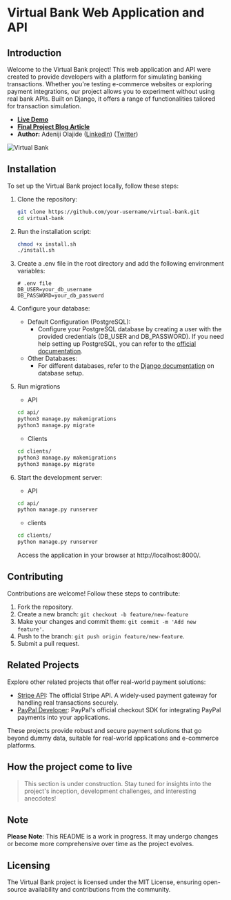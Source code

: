 # Virtual Bank Web Application and API

## Introduction

Welcome to the Virtual Bank project! This web application and API were created to provide developers with a platform for simulating banking transactions. Whether you're testing e-commerce websites or exploring payment integrations, our project allows you to experiment without using real bank APIs. Built on Django, it offers a range of functionalities tailored for transaction simulation.

- [**Live Demo**](http://www.virtualbank.tech/)
- [**Final Project Blog Article**](#)
- **Author:** Adeniji Olajide ([LinkedIn](https://www.linkedin.com/in/olajide-adeniji-0286a32a2/)) ([Twitter](https://twitter.com/Goldenthrust3))

![Virtual Bank](screenshot/virtualbank-homepage.gif)

## Installation

To set up the Virtual Bank project locally, follow these steps:

1. Clone the repository:
   ```bash
   git clone https://github.com/your-username/virtual-bank.git
   cd virtual-bank
   ```
2. Run the installation script:
    ```bash
    chmod +x install.sh
    ./install.sh
    ```
3. Create a .env file in the root directory and add the following environment variables:
    ```dotenv
    # .env file
    DB_USER=your_db_username
    DB_PASSWORD=your_db_password
    ```

4. Configure your database:
    - Default Configuration (PostgreSQL):
        - Configure your PostgreSQL database by creating a user with the provided credentials (DB_USER and DB_PASSWORD).
        If you need help setting up PostgreSQL, you can refer to the [official documentation](https://www.postgresql.org/docs/current/tutorial-start.html).
    - Other Databases:
        - For different databases, refer to the [Django documentation](https://docs.djangoproject.com/en/5.0/ref/databases/) on database setup.

4. Run migrations
    - API
    ```bash
    cd api/
    python3 manage.py makemigrations
    python3 manage.py migrate
    ```

    - Clients
    ```bash
    cd clients/
    python3 manage.py makemigrations
    python3 manage.py migrate
    ```
5. Start the development server:
    - API
    ```bash
    cd api/
    python manage.py runserver
    ```

    - clients
    ```bash
    cd clients/
    python manage.py runserver
    ```
    Access the application in your browser at http://localhost:8000/.

## Contributing
Contributions are welcome! Follow these steps to contribute:

1. Fork the repository.
2. Create a new branch: ``` git checkout -b feature/new-feature  ```
3. Make your changes and commit them: ``` git commit -m 'Add new feature' ```.
4. Push to the branch: ``` git push origin feature/new-feature ```.
5. Submit a pull request.

## Related Projects

Explore other related projects that offer real-world payment solutions:

- [Stripe API](https://stripe.com/docs/development/): The official Stripe API. A widely-used payment gateway for handling real transactions securely.
- [PayPal Developer](https://developer.paypal.com/): PayPal's official checkout SDK for integrating PayPal payments into your applications.

These projects provide robust and secure payment solutions that go beyond dummy data, suitable for real-world applications and e-commerce platforms.


## How the project come to live
> This section is under construction. Stay tuned for insights into the project's inception, development challenges, and interesting anecdotes!

## Note
**Please Note**: This README is a work in progress. It may undergo changes or become more comprehensive over time as the project evolves.

## Licensing
The Virtual Bank project is licensed under the MIT License, ensuring open-source availability and contributions from the community.
